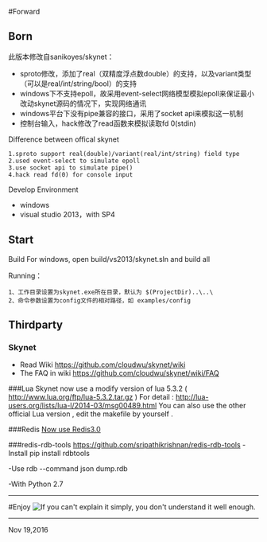 #Forward

Born
-------------------------------------------------------------------------------------------
此版本修改自sanikoyes/skynet：
- sproto修改，添加了real（双精度浮点数double）的支持，以及variant类型（可以是real/int/string/bool）的支持
- windows下不支持epoll，故采用event-select网络模型模拟epoll来保证最小改动skynet源码的情况下，实现网络通讯
- windows平台下没有pipe兼容的接口，采用了socket api来模拟这一机制
- 控制台输入，hack修改了read函数来模拟读取fd 0(stdin)


Difference between offical skynet
```
1.sproto support real(double)/variant(real/int/string) field type
2.used event-select to simulate epoll
3.use socket api to simulate pipe()
4.hack read fd(0) for console input
```

Develop Environment
- windows
- visual studio 2013，with SP4

Start
-------------------------------------------------------------------------------------------
Build
For windows, open build/vs2013/skynet.sln and build all


Running：
```
1、工作目录设置为skynet.exe所在目录，默认为 $(ProjectDir)..\..\
2、命令参数设置为config文件的相对路径，如 examples/config
```

Thirdparty
-------------------------------------------------------------------------------------------

### Skynet

* Read Wiki https://github.com/cloudwu/skynet/wiki
* The FAQ in wiki https://github.com/cloudwu/skynet/wiki/FAQ

###Lua
Skynet now use a modify version of lua 5.3.2 ( http://www.lua.org/ftp/lua-5.3.2.tar.gz )
For detail : http://lua-users.org/lists/lua-l/2014-03/msg00489.html
You can also use the other official Lua version , edit the makefile by yourself .

###Redis
[Now use Redis3.0](http://github.com/MSOpenTech/redis/releases/download/win-3.0.503/Redis-x64-3.0.503.msi)

###redis-rdb-tools
https://github.com/sripathikrishnan/redis-rdb-tools
-Install
pip install rdbtools

-Use
rdb --command json dump.rdb

-With Python 2.7

<hr>

#Enjoy
![If you can't explain it simply, you don't understand it well enough.](https://upload.wikimedia.org/wikipedia/en/1/13/Albert_Einstein_violin.jpg)


<HR>


<p><p><p>
Nov 19,2016
